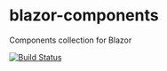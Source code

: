 # blazor-components
Components collection for Blazor

[![Build Status](https://major-soft.visualstudio.com/GitHub/_apis/build/status/majorimi.vs-reopen)](https://major-soft.visualstudio.com/GitHub/_build/latest?definitionId=6)
